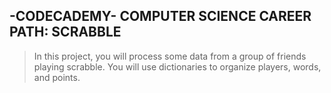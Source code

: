 ## -CODECADEMY- COMPUTER SCIENCE CAREER PATH: SCRABBLE
> In this project, you will process some data from a group of friends playing scrabble. You will use dictionaries to organize players, words, and points.